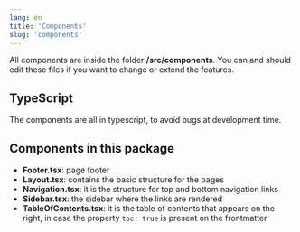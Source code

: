 ```yaml
---
lang: en
title: 'Components'
slug: 'components'
---
```


All components are inside the folder **/src/components**. You can and should edit these files if you want to change or extend the features.

## TypeScript

The components are all in typescript, to avoid bugs at development time.

## Components in this package

- **Footer.tsx**: page footer
- **Layout.tsx**: contains the basic structure for the pages
- **Navigation.tsx**: it is the structure for top and bottom navigation links
- **Sidebar.tsx**: the sidebar where the links are rendered
- **TableOfContents.tsx**: it is the table of contents that appears on the right, in case the property `toc: true` is present on the frontmatter
